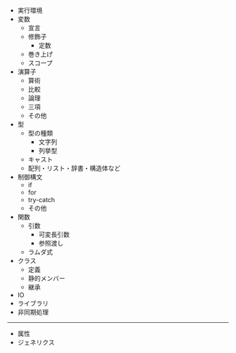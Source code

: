 - 実行環境
- 変数
  - 宣言
  - 修飾子
    - 定数
  - 巻き上げ
  - スコープ
- 演算子
  - 算術
  - 比較
  - 論理
  - 三項
  - その他
- 型
  - 型の種類
    - 文字列
    - 列挙型
  - キャスト
  - 配列・リスト・辞書・構造体など
- 制御構文
  - if
  - for
  - try-catch
  - その他
- 関数
  - 引数
    - 可変長引数
    - 参照渡し
  - ラムダ式
- クラス
  - 定義
  - 静的メンバー
  - 継承
- IO
- ライブラリ
- 非同期処理

----
- 属性
- ジェネリクス
